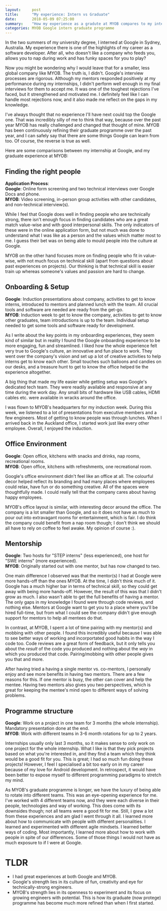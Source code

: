 ```yaml
---
layout:     post
title:      "My experience: Intern vs Graduate"
date:       2018-05-09 07:25:00
summary:    "How my experience as a gradute at MYOB compares to my internship at Google." 
categories: MYOB Google intern graduate programme
---
```


In the two summers of my university degree, I interned at Google in Sydney, Australia. My experience there is one of the highlights of my career as a software developer. After all, who doesn't like a company who feeds you, allows you to nap during work and has funky spaces for you to play?  
  
Now you might be wondering why I would leave that for a smaller, less global company like MYOB. The truth is, I didn't. Google's interview processes are rigorous. Although my mentors responded positively at my performance during my internships, I didn't perform well enough in my final interviews for them to accept me. It was one of the toughest rejections I've faced, but it strengthened and motivated me. I definitely feel like I can handle most rejections now, and it also made me reflect on the gaps in my knowledge.  
  
I've always thought that no experience I'll have next could top the Google one. That was incredibly silly of me to think that way, because over the past year MYOB has really challenged and changed that thought of mine. MYOB has been continuously refining their graduate programme over the past year, and I can safely say that there are some things Google can learn from too. Of course, the reverse is true as well.  

Here are some comparisons between my internship at Google, and my graduate experience at MYOB:  

## Finding the right people
**Application Process**:  
**Google**: Online form screening and two technical interviews over Google Docs and phone.  
**MYOB**: Video screening, in-person group activities with other candidates, and non-technical interview(s).  

While I feel that Google does well in finding people who are technically strong, there isn't enough focus in finding candidates who are a great match value-wise and with good interpersonal skills. The only indicators of these were in the online application form, but not much was done to understand what I was like as a person and the values which matter most to me. I guess their bet was on being able to mould people into the culture at Google.

MYOB on the other hand focuses more on finding people who fit in value-wise, with not much focus on technical skill (apart from questions about past experiences on projects). Our thinking is that technical skill is easier train up whereas someone's values and passion are hard to change.  

## Onboarding & Setup
**Google**: Induction presentations about company, activities to get to know interns, introduced to mentors and planned lunch with the team. All crucial tools and software are needed are ready from the get-go.  
**MYOB**: Induction week to get to know the company, activities to get to know other graduates, team introductions is up to the team. Individual setup needed to get some tools and software ready for development.

As I write about the key points in my onboarding experiences, they seem kind of similar but in reality I found the Google onboarding experience to be more engaging, fun and streamlined. I liked how the whole experience felt very true to Google's culture, an innovative and fun place to work. They went over the company's vision and set up a lot of creative activities to help interns get to know each other. Small touches such balloons and candies on our desks, and a treasure hunt to get to know the office helped tie the experience altogether.  

A big thing that made my life easier while getting setup was Google's dedicated tech team. They were readily available and responsive at any time during the work day. Any small bits of hardware like USB cables, HDMI cables etc. were available in wracks around the office.

I was flown to MYOB's headquarters for my induction week. During this week, we listened to a lot of presentations from executive members and a few engineers. Most of getting to know people was through lunches. When I arrived back in the Auckland office, I started work just like every other employee. Overall, I enjoyed the induction. 

## Office Environment  
**Google**: Open office, kitchens with snacks and drinks, nap rooms, recreational rooms.  
**MYOB**: Open office, kitchens with refreshments, one recreational room.  
  
Google's office environment didn't feel like an office at all. The colourful decor helped reflect its branding and had many places where employees could relax, have fun or do something creative. All of the spaces were thoughtfully made. I could really tell that the company cares about having happy employees.    
  
MYOB's office layout is similar, with interesting decor around the office. The company is a lot smaller than Google, and so it does not have as much to pour out into extravagant rooms for entertainment, which is fair. I do think the company could benefit from a nap room though; I don't think we should all have to rely on coffee to feel awake. My opinion of course :).    

## Mentorship
**Google**: Two hosts for "STEP interns" (less experienced), one host for "SWE interns" (more experienced).  
**MYOB**: Originally started out with one mentor, but has now changed to two.

One main difference I observed was that the mentor(s) I had at Google were more hands-off than the ones MYOB. At the time, I didn't think much of it. Google has a much higher bar in terms of technical skill, so they could get away with being more hands-off. However, the result of this was that I didn't grow as much. I also wasn't able to get the full benefits of having a mentor. The only gaps in my knowledge I found were through code reviews, and nothing else. Mentors at Google want to get you to a place where you'll be hired full-time, but from what I could see the company didn't give enough support for mentors to help all mentees do that.

In contrast, at MYOB, I spent a lot of time pairing with my mentor(s) and mobbing with other people. I found this incredibly useful because I was able to see better ways of working and incorportated good habits in the way I code too. Code reviews are a great form of feedback, but it only tells you about the *result* of the code you produced and nothing about the *way* in which you produced that code. Pairing/mobbing with other people gives you that and more. 

After having tried a having a single mentor vs. co-mentors, I personally enjoy and see more benefits in having two mentors. There are a few reasons for this. If one mentor is busy, the other can cover and help the mentee. Having two mentors also gives you two perspectives, which is great for keeping the mentee's mind open to different ways of solving problems. 

## Programme structure
**Google**: Work on a project in one team for 3 months (the whole internship). Mandatory presentation done at the end.  
**MYOB**: Work with different teams in 3-6 month rotations for up to 2 years.  

Internships usually only last 3 months, so it makes sense to only work on one project for the whole internship. What I like is that they pick projects based on what you're interested in, and they find a team which they think would be a good fit for you. This is great; I had so much fun doing these projects! However, I feel I specialised a bit too early on in my career because of my love for Android development. In retrospect, it would have been better to expose myself to different programming paradigms to stretch my mind.

As MYOB's graduate programme is longer, we have the luxury of being able to rotate into different teams. This was an eye-opening experience for me. I've worked with 4 different teams now, and they were each diverse in their people, technologies and way of working. This does come with its downsides though; not all teams were a good fit for me. Still, I grew a lot from these experiences and am glad I went through it all. I learned more about how to communicate with people with different personalities. I learned and experimented with different agile mindsets. I learned better ways of coding. Most importantly, I learned more about how to work with people in spite of our differences. Some of those things I would not have as much exposure to if I were at Google.  

# TLDR  
* I had great experiences at both Google and MYOB.
* Google's strength lies in its culture of fun, creativity and eye for technically-strong engineers.  
* MYOB's strength lies in its openness to experiment and its focus on growing engineers with potential. This is how its graduate (now protege) programme has become much more refined than when I first started.
  


  

